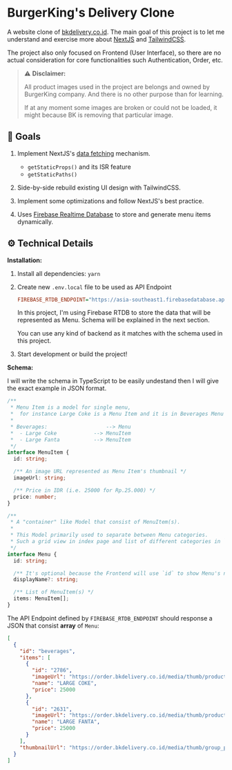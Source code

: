 # BurgerKing's Delivery Clone
A website clone of [bkdelivery.co.id](https://bkdelivery.co.id/). The main goal of this project is to let me understand and exercise more about [NextJS](https://nextjs.org/) and [TailwindCSS](https://tailwindcss.com/).

The project also only focused on Frontend (User Interface), so there are no actual consideration for core functionalities such Authentication, Order, etc.



> ⚠️ **Disclaimer:**
>
> All product images used in the project are belongs and owned by BurgerKing company. And there is no other purpose than for learning.
>
> If at any moment some images are broken or could not be loaded, it might because BK is removing that particular image.



## 🎯 Goals

1. Implement NextJS's [data fetching](https://nextjs.org/docs/basic-features/data-fetching) mechanism.

   - `getStaticProps()` and its ISR feature
   - `getStaticPaths()`

2. Side-by-side rebuild existing UI design with TailwindCSS.
3. Implement some optimizations and follow NextJS's best practice.
4. Uses [Firebase Realtime Database](https://firebase.google.com/products/realtime-database) to store and generate menu items dynamically.



## ⚙️ Technical Details

**Installation:**

1. Install all dependencies: `yarn`

2. Create new `.env.local` file to be used as API Endpoint

   ```ini
   FIREBASE_RTDB_ENDPOINT="https://asia-southeast1.firebasedatabase.app/menus.json"
   ```

   In this project, I'm using Firebase RTDB to store the data that will be represented as Menu. Schema will be explained in the next section.

   You can use any kind of backend as it matches with the schema used in this project.

3. Start development or build the project!



**Schema:**

I will write the schema in TypeScript to be easily undestand then I will give the exact example in JSON format.

```typescript
/**
 * Menu Item is a model for single menu,
 * 	for instance Large Coke is a Menu Item and it is in Beverages Menu (see below).
 *
 * Beverages:					--> Menu
 *	- Large Coke			--> MenuItem
 * 	- Large Fanta			--> MenuItem
 */
interface MenuItem {
  id: string;

  /** An image URL represented as Menu Item's thumbnail */
  imageUrl: string;

  /** Price in IDR (i.e. 25000 for Rp.25.000) */
  price: number;
}

/**
 * A "container" like Model that consist of MenuItem(s).
 *
 * This Model primarily used to separate between Menu categories.
 * Such a grid view in index page and list of different categories in `/menus` page.
 */
interface Menu {
  id: string;

  /** It's optional because the Frontend will use `id` to show Menu's name too. */
  displayName?: string;

  /** List of MenuItem(s) */
  items: MenuItem[];
}
```

The API Endpoint defined by `FIREBASE_RTDB_ENDPOINT` should response a JSON that consist **array** of `Menu`:

```json
[
  {
    "id": "beverages",
    "items": [
      {
        "id": "2786",
        "imageUrl": "https://order.bkdelivery.co.id/media/thumb/product_photo/2019/5/3/h535upbgvthbcfethaudkj_product_list.jpg",
        "name": "LARGE COKE",
        "price": 25000
      },
      {
        "id": "2631",
        "imageUrl": "https://order.bkdelivery.co.id/media/thumb/product_photo/2019/5/3/ju3eh7pkzsnganf3xmxylj_product_list.jpg",
        "name": "LARGE FANTA",
        "price": 25000
      }
    ],
    "thumbnailUrl": "https://order.bkdelivery.co.id/media/thumb/group_photo/2019/11/14/8gmvptzfvkyr8ltpevtluo_product_list.jpg"
  }
]
```
